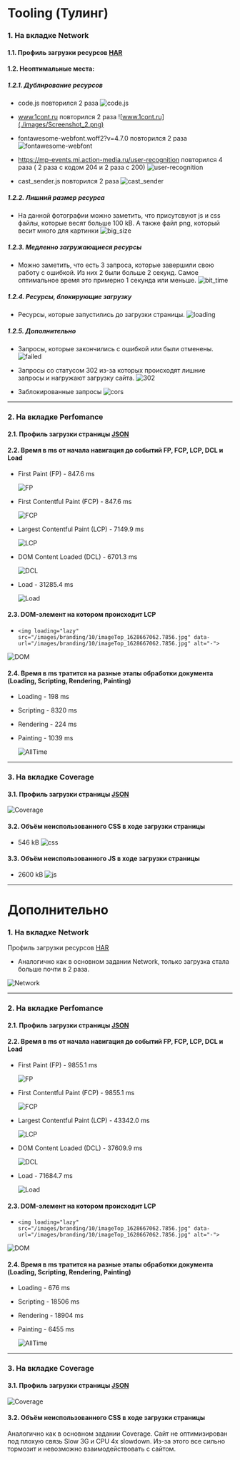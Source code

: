 # Tooling (Тулинг)

### 1. На вкладке Network

#### 1.1. Профиль загрузки ресурсов [HAR](./files/www.gd.ru.har)

#### 1.2. Неоптимальные места:

##### 1.2.1. Дублирование ресурсов

- code.js повторился 2 раза
  ![code.js](./images/Screenshot_1.png)

- www.1cont.ru повторился 2 раза
  ![www.1cont.ru](./images/Screenshot_2.png)

- fontawesome-webfont.woff2?v=4.7.0 повторился 2 раза
  ![fontawesome-webfont](./images/Screenshot_3.png)

- https://mp-events.mi.action-media.ru/user-recognition повторился 4 раза ( 2 раза с кодом 204 и 2 раза с 200)
  ![user-recognition](./images/Screenshot_4.png)

- cast_sender.js повторился 2 раза
  ![cast_sender](./images/Screenshot_5.png)

##### 1.2.2. Лишний размер ресурса

- На данной фотографии можно заметить, что присутсвуют js и css файлы, которые весят больше 100 kB. А также файл png, который весит много для картинки
  ![big_size](./images/Screenshot_6.png)

##### 1.2.3. Медленно загружающиеся ресурсы

- Можно заметить, что есть 3 запроса, которые завершили свою работу с ошибкой. Из них 2 были больше 2 секунд. Самое оптимальное время это примерно 1 секунда или меньше.
  ![bit_time](./images/Screenshot_7.png)

##### 1.2.4. Ресурсы, блокирующие загрузку

- Ресурсы, которые запустились до загрузки страницы.
  ![loading](./images/Screenshot_11.png)

##### 1.2.5. Дополнительно

- Запросы, которые закончились с ошибкой или были отменены.
  ![failed](./images/Screenshot_8.png)

- Запросы со статусом 302 из-за которых происходят лишние запросы и нагружают загрузку сайта.
  ![302](./images/Screenshot_9.png)

- Заблокированные запросы
  ![cors](./images/Screenshot_10.png)

---

### 2. На вкладке Perfomance

#### 2.1. Профиль загрузки страницы [JSON](./files/Trace-20230616T145622.json)

#### 2.2. Время в ms от начала навигация до событий FP, FCP, LCP, DCL и Load

- First Paint (FP) - 847.6 ms

  ![FP](./images/Screenshot_12.png)

- First Contentful Paint (FCP) - 847.6 ms

  ![FCP](./images/Screenshot_13.png)

- Largest Contentful Paint (LCP) - 7149.9 ms

  ![LCP](./images/Screenshot_14.png)

- DOM Content Loaded (DCL) - 6701.3 ms

  ![DCL](./images/Screenshot_15.png)

- Load - 31285.4 ms

  ![Load](./images/Screenshot_16.png)

#### 2.3. DOM-элемент на котором происходит LCP

- `<img loading="lazy" src="/images/branding/10/imageTop_1628667062.7856.jpg" data-url="/images/branding/10/imageTop_1628667062.7856.jpg" alt="-">`

![DOM](./images/Screenshot_17.png)

#### 2.4. Время в ms тратится на разные этапы обработки документа (Loading, Scripting, Rendering, Painting)

- Loading - 198 ms
- Scripting - 8320 ms
- Rendering - 224 ms
- Painting - 1039 ms

  ![AllTime](./images/Screenshot_18.png)

---

### 3. На вкладке Coverage

#### 3.1. Профиль загрузки страницы [JSON](./files/Coverage-20230616T152545.json)

![Coverage](./images/Screenshot_19.png)

#### 3.2. Объём неиспользованного CSS в ходе загрузки страницы

- 546 kB
  ![css](./images/Screenshot_20.png)

#### 3.3. Объём неиспользованного JS в ходе загрузки страницы

- 2600 kB
  ![js](./images/Screenshot_21.png)

---

# Дополнительно

### 1. На вкладке Network

Профиль загрузки ресурсов [HAR](./additionally/files/www.gd.ru.har)

- Аналогично как в основном задании Network, только загрузка стала больше почти в 2 раза.

![Network](./additionally/images/Screenshot_0.png)

---

### 2. На вкладке Perfomance

#### 2.1. Профиль загрузки страницы [JSON](./additionally/files/Trace-20230616T162727.json)

#### 2.2. Время в ms от начала навигация до событий FP, FCP, LCP, DCL и Load

- First Paint (FP) - 9855.1 ms

  ![FP](./additionally/images/Screenshot_1.png)

- First Contentful Paint (FCP) - 9855.1 ms

  ![FCP](./additionally/images/Screenshot_2.png)

- Largest Contentful Paint (LCP) - 43342.0 ms

  ![LCP](./additionally/images/Screenshot_3.png)

- DOM Content Loaded (DCL) - 37609.9 ms

  ![DCL](./additionally/images/Screenshot_4.png)

- Load - 71684.7 ms

  ![Load](./additionally/images/Screenshot_5.png)

#### 2.3. DOM-элемент на котором происходит LCP

- `<img loading="lazy" src="/images/branding/10/imageTop_1628667062.7856.jpg" data-url="/images/branding/10/imageTop_1628667062.7856.jpg" alt="-">`

![DOM](./additionally/images/Screenshot_6.png)

#### 2.4. Время в ms тратится на разные этапы обработки документа (Loading, Scripting, Rendering, Painting)

- Loading - 676 ms
- Scripting - 18506 ms
- Rendering - 18904 ms
- Painting - 6455 ms

  ![AllTime](./additionally/images/Screenshot_7.png)

---

### 3. На вкладке Coverage

#### 3.1. Профиль загрузки страницы [JSON](./additionally/files/Coverage-20230616T164526.json)

![Coverage](./additionally/images/Screenshot_8.png)

#### 3.2. Объём неиспользованного CSS в ходе загрузки страницы

Аналогично как в основном задании Coverage. Сайт не оптимизирован под плохую связь Slow 3G и CPU 4x slowdown. Из-за этого все сильно тормозит и невозможно взаимодействовать с сайтом.
